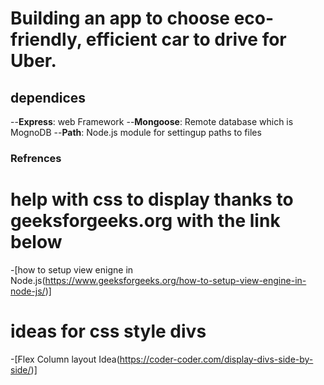 # Building an app to choose eco-friendly, efficient car to drive for Uber.

## dependices 
--**Express**: web Framework
--**Mongoose**: Remote database which is MognoDB
--**Path**: Node.js module for settingup paths to files 



### Refrences
# help with css to display thanks to  geeksforgeeks.org with the link below
-[how to setup view enigne in Node.js(https://www.geeksforgeeks.org/how-to-setup-view-engine-in-node-js/)]

# ideas for css style divs
-[Flex Column layout Idea(https://coder-coder.com/display-divs-side-by-side/)]
